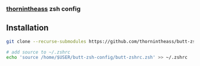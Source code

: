### [thornintheass](https://github.com/thornintheass) zsh config

## Installation


```sh
git clone --recurse-submodules https://github.com/thornintheass/butt-zsh-config.git ~/butt-zsh-config
```

```zsh
# add source to ~/.zshrc
echo 'source /home/$USER/butt-zsh-config/butt-zshrc.zsh' >> ~/.zshrc
```
